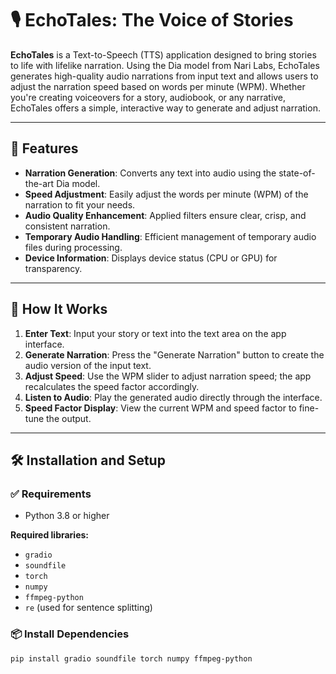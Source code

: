 # 🎙️ EchoTales: The Voice of Stories

**EchoTales** is a Text-to-Speech (TTS) application designed to bring stories to life with lifelike narration. Using the Dia model from Nari Labs, EchoTales generates high-quality audio narrations from input text and allows users to adjust the narration speed based on words per minute (WPM). Whether you're creating voiceovers for a story, audiobook, or any narrative, EchoTales offers a simple, interactive way to generate and adjust narration.

---

## 🚀 Features

- **Narration Generation**: Converts any text into audio using the state-of-the-art Dia model.
- **Speed Adjustment**: Easily adjust the words per minute (WPM) of the narration to fit your needs.
- **Audio Quality Enhancement**: Applied filters ensure clear, crisp, and consistent narration.
- **Temporary Audio Handling**: Efficient management of temporary audio files during processing.
- **Device Information**: Displays device status (CPU or GPU) for transparency.

---

## 🔧 How It Works

1. **Enter Text**: Input your story or text into the text area on the app interface.
2. **Generate Narration**: Press the "Generate Narration" button to create the audio version of the input text.
3. **Adjust Speed**: Use the WPM slider to adjust narration speed; the app recalculates the speed factor accordingly.
4. **Listen to Audio**: Play the generated audio directly through the interface.
5. **Speed Factor Display**: View the current WPM and speed factor to fine-tune the output.

---

## 🛠 Installation and Setup

### ✅ Requirements

- Python 3.8 or higher

**Required libraries:**

- `gradio`
- `soundfile`
- `torch`
- `numpy`
- `ffmpeg-python`
- `re` (used for sentence splitting)

### 📦 Install Dependencies

```bash
pip install gradio soundfile torch numpy ffmpeg-python





